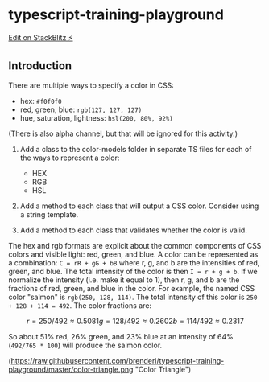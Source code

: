 # typescript-training-playground

[Edit on StackBlitz ⚡️](https://stackblitz.com/edit/typescript-training-playground)

## Introduction

There are multiple ways to specify a color in CSS:

- hex: `#f0f0f0`
- red, green, blue: `rgb(127, 127, 127)`
- hue, saturation, lightness: `hsl(200, 80%, 92%)`

(There is also alpha channel, but that will be ignored for this activity.)

1. Add a class to the color-models folder in separate TS files for each of the ways to represent a color:

   - HEX
   - RGB
   - HSL

2. Add a method to each class that will output a CSS color. Consider using a string template.

3. Add a method to each class that validates whether the color is valid.

The hex and rgb formats are explicit about the common components of CSS colors and visible light: red, green, and blue.
A color can be represented as a combination: `C = rR + gG + bB` where r, g, and b are the intensities of red, green, and blue.
The total intensity of the color is then `I = r + g + b`.
If we normalize the intensity (i.e. make it equal to 1), then r, g, and b are the fractions of red, green, and blue in the color.
For example, the named CSS color "salmon" is `rgb(250, 128, 114)`. The total intensity of this color is `250 + 128 + 114 = 492`. The color fractions are:

```math
r = 250/492 ≈ 0.5081
g = 128/492 ≈ 0.2602
b = 114/492 ≈ 0.2317
```

So about 51% red, 26% green, and 23% blue at an intensity of 64% (`492/765 * 100`) will produce the salmon color.

(<https://raw.githubusercontent.com/brenderi/typescript-training-playground/master/color-triangle.png> "Color Triangle")
